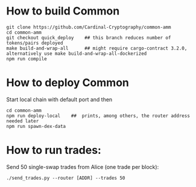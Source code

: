 # How to build Common

```
git clone https://github.com/Cardinal-Cryptography/common-amm
cd common-amm
git checkout quick_deploy    ## this branch reduces number of tokens/pairs deployed
make build-and-wrap-all      ## might require cargo-contract 3.2.0, alternatively use make build-and-wrap-all-dockerized
npm run compile
```

# How to deploy Common

Start local chain with default port and then
```
cd common-amm
npm run deploy-local    ##  prints, among others, the router address needed later
npm run spawn-dex-data
```

# How to run trades:

Send 50 single-swap trades from Alice (one trade per block):
```
./send_trades.py --router [ADDR] --trades 50
```